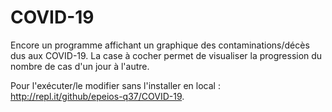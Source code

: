 # COVID-19

Encore un programme affichant un graphique des contaminations/décès dus aux COVID-19. La case à cocher permet de visualiser la progression du nombre de cas d'un jour à l'autre.

Pour l'exécuter/le modifier sans l'installer en local : <http://repl.it/github/epeios-q37/COVID-19>.


